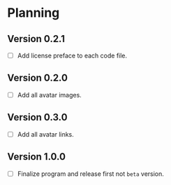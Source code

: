 # Planning

## Version 0.2.1

- [ ] Add license preface to each code file.

## Version 0.2.0

- [ ] Add all avatar images.

## Version 0.3.0

- [ ] Add all avatar links.

## Version 1.0.0

- [ ] Finalize program and release first not `beta` version.
